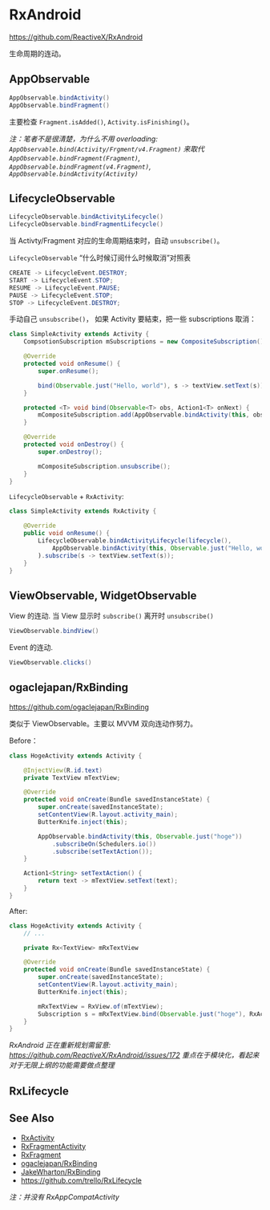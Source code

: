 # RxAndroid

https://github.com/ReactiveX/RxAndroid

生命周期的连动。

## AppObservable

```java
AppObservable.bindActivity()
AppObservable.bindFragment()
```

主要检查 `Fragment.isAdded()`, `Activity.isFinishing()`。

*注：笔者不是很清楚，为什么不用 overloading: `AppObservable.bind(Activity/Frgment/v4.Fragment)` 来取代 `AppObservable.bindFragment(Fragment)`,
`AppObservable.bindFragment(v4.Fragment)`,
`AppObservable.bindActivity(Activity)`*

## LifecycleObservable

```java
LifecycleObservable.bindActivityLifecycle()
LifecycleObservable.bindFragmentLifecycle()
```

当 Activty/Fragment 对应的生命周期结束时，自动 `unsubscribe()`。

`LifecycleObservable` “什么时候订阅什么时候取消”对照表

```java
CREATE -> LifecycleEvent.DESTROY;
START -> LifecycleEvent.STOP;
RESUME -> LifecycleEvent.PAUSE;
PAUSE -> LifecycleEvent.STOP;
STOP -> LifecycleEvent.DESTROY;
```

手动自己 `unsubscribe()`， 如果 Activity 要結束，把一些 subscriptions 取消：

```java
class SimpleActivity extends Activity {
    CompsotionSubscription mSubscriptions = new CompositeSubscription();

    @Override
    protected void onResume() {
        super.onResume();

        bind(Observable.just("Hello, world"), s -> textView.setText(s));
    }

    protected <T> void bind(Observable<T> obs, Action1<T> onNext) {
        mCompositeSubscription.add(AppObservable.bindActivity(this, obs).subscribe(onNext));
    }

    @Override
    protected void onDestroy() {
        super.onDestroy();

        mCompositeSubscription.unsubscribe();
    }
}
```

`LifecycleObservable` + `RxActivity`:

```java
class SimpleActivity extends RxActivity {

    @Override
    public void onResume() {
        LifecycleObservable.bindActivityLifecycle(lifecycle(),
            AppObservable.bindActivity(this, Observable.just("Hello, world")))
        ).subscribe(s -> textView.setText(s));
    }
}
```

## ViewObservable, WidgetObservable

View 的连动. 当 View 显示时 `subscribe()` 离开时 `unsubscribe()`

```java
ViewObservable.bindView()
```

Event 的连动.

```java
ViewObservable.clicks()
```

## ogaclejapan/RxBinding

https://github.com/ogaclejapan/RxBinding

类似于 ViewObservable。主要以 MVVM 双向连动作努力。

Before：

```java
class HogeActivity extends Activity {

    @InjectView(R.id.text)
    private TextView mTextView;

    @Override
    protected void onCreate(Bundle savedInstanceState) {
        super.onCreate(savedInstanceState);
        setContentView(R.layout.activity_main);
        ButterKnife.inject(this);

        AppObservable.bindActivity(this, Observable.just("hoge"))
            .subscribeOn(Schedulers.io())
            .subscribe(setTextAction());
    }

    Action1<String> setTextAction() {
        return text -> mTextView.setText(text);
    }
}
```

After:

```java
class HogeActivity extends Activity {
    // ...

    private Rx<TextView> mRxTextView

    @Override
    protected void onCreate(Bundle savedInstanceState) {
        super.onCreate(savedInstanceState);
        setContentView(R.layout.activity_main);
        ButterKnife.inject(this);

        mRxTextView = RxView.of(mTextView);
        Subscription s = mRxTextView.bind(Observable.just("hoge"), RxActions.setText());
    }
}
```

*RxAndroid 正在重新规划需留意: https://github.com/ReactiveX/RxAndroid/issues/172 重点在于模块化，看起来对于无限上纲的功能需要做点整理*

## RxLifecycle

## See Also

* [RxActivity](https://github.com/ReactiveX/RxAndroid/blob/master/rxandroid-framework/src/main/java/rx/android/app/RxActivity.java)
* [RxFragmentActivity](https://github.com/ReactiveX/RxAndroid/blob/master/rxandroid-framework/src/main/java/rx/android/app/support/RxFragmentActivity.java)
* [RxFragment](https://github.com/ReactiveX/RxAndroid/blob/master/rxandroid-framework/src/main/java/rx/android/app/support/RxFragment.java)
* [ogaclejapan/RxBinding](https://github.com/ogaclejapan/RxBinding
)
* [JakeWharton/RxBinding](https://github.com/JakeWharton/RxBinding)
* https://github.com/trello/RxLifecycle

*注：并没有 RxAppCompatActivity*
